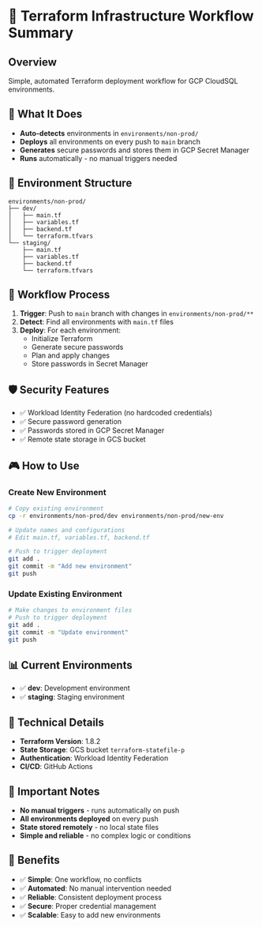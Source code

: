 # 🚀 Terraform Infrastructure Workflow Summary

## Overview
Simple, automated Terraform deployment workflow for GCP CloudSQL environments.

## 🎯 What It Does
- **Auto-detects** environments in `environments/non-prod/`
- **Deploys** all environments on every push to `main` branch
- **Generates** secure passwords and stores them in GCP Secret Manager
- **Runs** automatically - no manual triggers needed

## 📁 Environment Structure
```
environments/non-prod/
├── dev/
│   ├── main.tf
│   ├── variables.tf
│   ├── backend.tf
│   └── terraform.tfvars
└── staging/
    ├── main.tf
    ├── variables.tf
    ├── backend.tf
    └── terraform.tfvars
```

## 🔄 Workflow Process
1. **Trigger**: Push to `main` branch with changes in `environments/non-prod/**`
2. **Detect**: Find all environments with `main.tf` files
3. **Deploy**: For each environment:
   - Initialize Terraform
   - Generate secure passwords
   - Plan and apply changes
   - Store passwords in Secret Manager

## 🛡️ Security Features
- ✅ Workload Identity Federation (no hardcoded credentials)
- ✅ Secure password generation
- ✅ Passwords stored in GCP Secret Manager
- ✅ Remote state storage in GCS bucket

## 🎮 How to Use

### Create New Environment
```bash
# Copy existing environment
cp -r environments/non-prod/dev environments/non-prod/new-env

# Update names and configurations
# Edit main.tf, variables.tf, backend.tf

# Push to trigger deployment
git add .
git commit -m "Add new environment"
git push
```

### Update Existing Environment
```bash
# Make changes to environment files
# Push to trigger deployment
git add .
git commit -m "Update environment"
git push
```

## 📊 Current Environments
- ✅ **dev**: Development environment
- ✅ **staging**: Staging environment

## 🔧 Technical Details
- **Terraform Version**: 1.8.2
- **State Storage**: GCS bucket `terraform-statefile-p`
- **Authentication**: Workload Identity Federation
- **CI/CD**: GitHub Actions

## 🚨 Important Notes
- **No manual triggers** - runs automatically on push
- **All environments deployed** on every push
- **State stored remotely** - no local state files
- **Simple and reliable** - no complex logic or conditions

## 🎯 Benefits
- ✅ **Simple**: One workflow, no conflicts
- ✅ **Automated**: No manual intervention needed
- ✅ **Reliable**: Consistent deployment process
- ✅ **Secure**: Proper credential management
- ✅ **Scalable**: Easy to add new environments 
